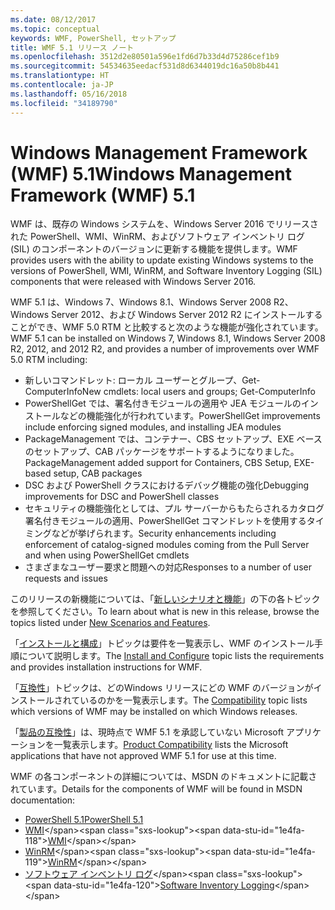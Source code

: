 ```yaml
---
ms.date: 08/12/2017
ms.topic: conceptual
keywords: WMF, PowerShell, セットアップ
title: WMF 5.1 リリース ノート
ms.openlocfilehash: 3512d2e80501a596e1fd6d7b33d4d75286cef1b9
ms.sourcegitcommit: 54534635eedacf531d8d6344019dc16a50b8b441
ms.translationtype: HT
ms.contentlocale: ja-JP
ms.lasthandoff: 05/16/2018
ms.locfileid: "34189790"
---
```

# <a name="windows-management-framework-wmf-51"></a><span data-ttu-id="1e4fa-103">Windows Management Framework (WMF) 5.1</span><span class="sxs-lookup"><span data-stu-id="1e4fa-103">Windows Management Framework (WMF) 5.1</span></span> #

<span data-ttu-id="1e4fa-104">WMF は、既存の Windows システムを、Windows Server 2016 でリリースされた PowerShell、WMI、WinRM、およびソフトウェア インベントリ ログ (SIL) のコンポーネントのバージョンに更新する機能を提供します。</span><span class="sxs-lookup"><span data-stu-id="1e4fa-104">WMF provides users with the ability to update existing Windows systems to the versions of PowerShell, WMI, WinRM, and Software Inventory Logging (SIL) components that were released with Windows Server 2016.</span></span>

<span data-ttu-id="1e4fa-105">WMF 5.1 は、Windows 7、Windows 8.1、Windows Server 2008 R2、Windows Server 2012、および Windows Server 2012 R2 にインストールすることができ、WMF 5.0 RTM と比較すると次のような機能が強化されています。</span><span class="sxs-lookup"><span data-stu-id="1e4fa-105">WMF 5.1 can be installed on Windows 7, Windows 8.1, Windows Server 2008 R2, 2012, and 2012 R2, and provides a number of improvements over WMF 5.0 RTM including:</span></span>

- <span data-ttu-id="1e4fa-106">新しいコマンドレット: ローカル ユーザーとグループ、Get-ComputerInfo</span><span class="sxs-lookup"><span data-stu-id="1e4fa-106">New cmdlets: local users and groups; Get-ComputerInfo</span></span>
- <span data-ttu-id="1e4fa-107">PowerShellGet では、署名付きモジュールの適用や JEA モジュールのインストールなどの機能強化が行われています。</span><span class="sxs-lookup"><span data-stu-id="1e4fa-107">PowerShellGet improvements include enforcing signed modules, and installing JEA modules</span></span>
- <span data-ttu-id="1e4fa-108">PackageManagement では、コンテナー、CBS セットアップ、EXE ベースのセットアップ、CAB パッケージをサポートするようになりました。</span><span class="sxs-lookup"><span data-stu-id="1e4fa-108">PackageManagement added support for Containers, CBS Setup, EXE-based setup, CAB packages</span></span>
- <span data-ttu-id="1e4fa-109">DSC および PowerShell クラスにおけるデバッグ機能の強化</span><span class="sxs-lookup"><span data-stu-id="1e4fa-109">Debugging improvements for DSC and PowerShell classes</span></span>
- <span data-ttu-id="1e4fa-110">セキュリティの機能強化としては、プル サーバーからもたらされるカタログ署名付きモジュールの適用、PowerShellGet コマンドレットを使用するタイミングなどが挙げられます。</span><span class="sxs-lookup"><span data-stu-id="1e4fa-110">Security enhancements including enforcement of catalog-signed modules coming from the Pull Server and when using PowerShellGet cmdlets</span></span>
- <span data-ttu-id="1e4fa-111">さまざまなユーザー要求と問題への対応</span><span class="sxs-lookup"><span data-stu-id="1e4fa-111">Responses to a number of user requests and issues</span></span>

<span data-ttu-id="1e4fa-112">このリリースの新機能については、「[新しいシナリオと機能](https://docs.microsoft.com/en-us/powershell/wmf/5.1/scenarios-features)」の下の各トピックを参照してください。</span><span class="sxs-lookup"><span data-stu-id="1e4fa-112">To learn about what is new in this release, browse the topics listed under [New Scenarios and Features](https://docs.microsoft.com/en-us/powershell/wmf/5.1/scenarios-features).</span></span>

<span data-ttu-id="1e4fa-113">「[インストールと構成](https://docs.microsoft.com/en-us/powershell/wmf/5.1/install-configure)」トピックは要件を一覧表示し、WMF のインストール手順について説明します。</span><span class="sxs-lookup"><span data-stu-id="1e4fa-113">The [Install and Configure](https://docs.microsoft.com/en-us/powershell/wmf/5.1/install-configure) topic lists the requirements and provides installation instructions for WMF.</span></span>

<span data-ttu-id="1e4fa-114">「[互換性](https://docs.microsoft.com/en-us/powershell/wmf/5.1/compatibility)」トピックは、どのWindows リリースにどの WMF のバージョンがインストールされているのかを一覧表示します。</span><span class="sxs-lookup"><span data-stu-id="1e4fa-114">The [Compatibility](https://docs.microsoft.com/en-us/powershell/wmf/5.1/compatibility) topic lists which versions of WMF may be installed on which Windows releases.</span></span>

<span data-ttu-id="1e4fa-115">「[製品の互換性](https://docs.microsoft.com/en-us/powershell/wmf/5.1/productincompat)」は、現時点で WMF 5.1 を承認していない Microsoft アプリケーションを一覧表示します。</span><span class="sxs-lookup"><span data-stu-id="1e4fa-115">[Product Compatibility](https://docs.microsoft.com/en-us/powershell/wmf/5.1/productincompat) lists the Microsoft applications that have not approved WMF 5.1 for use at this time.</span></span>

<span data-ttu-id="1e4fa-116">WMF の各コンポーネントの詳細については、MSDN のドキュメントに記載されています。</span><span class="sxs-lookup"><span data-stu-id="1e4fa-116">Details for the components of WMF will be found in MSDN documentation:</span></span>

- [<span data-ttu-id="1e4fa-117">PowerShell 5.1</span><span class="sxs-lookup"><span data-stu-id="1e4fa-117">PowerShell 5.1</span></span>](https://docs.microsoft.com/en-us/powershell/)
- <span data-ttu-id="1e4fa-118">[WMI](https://msdn.microsoft.com/en-us/library/jj152383(v=vs.85).aspx)</span><span class="sxs-lookup"><span data-stu-id="1e4fa-118">[WMI](https://msdn.microsoft.com/en-us/library/jj152383(v=vs.85).aspx)</span></span>
- <span data-ttu-id="1e4fa-119">[WinRM](https://msdn.microsoft.com/en-us/library/aa384426(v=vs.85).aspx)</span><span class="sxs-lookup"><span data-stu-id="1e4fa-119">[WinRM](https://msdn.microsoft.com/en-us/library/aa384426(v=vs.85).aspx)</span></span>
- <span data-ttu-id="1e4fa-120">[ソフトウェア インベントリ ログ](https://technet.microsoft.com/en-us/library/dn383584(v=ws.11).aspx)</span><span class="sxs-lookup"><span data-stu-id="1e4fa-120">[Software Inventory Logging](https://technet.microsoft.com/en-us/library/dn383584(v=ws.11).aspx)</span></span>
